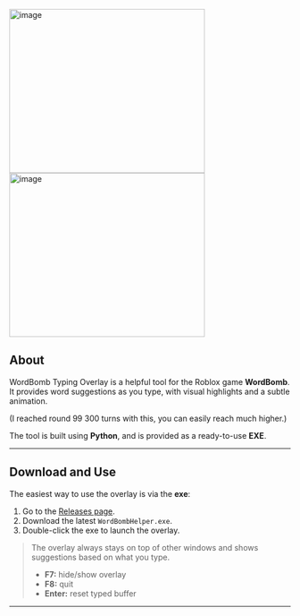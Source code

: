 <img width="350" height="293" alt="image" src="https://github.com/user-attachments/assets/78521393-f75b-4f96-94cf-ea8478c4364f" /> <img width="350" height="293" alt="image" src="https://github.com/user-attachments/assets/7e0a98c5-2fe1-404c-b80a-e43ff39dec3b" />




## About

WordBomb Typing Overlay is a helpful tool for the Roblox game **WordBomb**. It provides word suggestions as you type, with visual highlights and a subtle animation.  

(I reached round 99 300 turns with this, you can easily reach much higher.)

The tool is built using **Python**, and is provided as a ready-to-use **EXE**.

---

## Download and Use

The easiest way to use the overlay is via the **exe**:

1. Go to the [Releases page](https://github.com/thijsvndmeer/Word-Bomb-Helper/releases).  
2. Download the latest `WordBombHelper.exe`.  
3. Double-click the exe to launch the overlay.  

> The overlay always stays on top of other windows and shows suggestions based on what you type.  
> - **F7:** hide/show overlay  
> - **F8:** quit  
> - **Enter:** reset typed buffer

---
